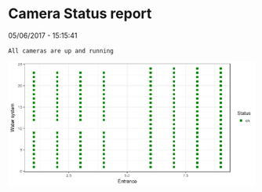 Camera Status report
================
05/06/2017 - 15:15:41

    All cameras are up and running

![](camreport_files/figure-markdown_github/unnamed-chunk-2-1.png)
